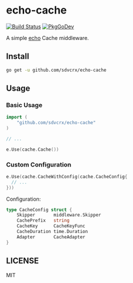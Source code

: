 # echo-cache

[![Build Status](https://github.com/sdvcrx/echo-cache/actions/workflows/go.yml/badge.svg)](https://github.com/sdvcrx/echo-cache/actions/workflows/go.yml)
[![PkgGoDev](https://pkg.go.dev/badge/github.com/sdvcrx/echo-cache)](https://pkg.go.dev/github.com/sdvcrx/echo-cache)

A simple [echo](https://echo.labstack.com/) Cache middleware.

## Install

```bash
go get -u github.com/sdvcrx/echo-cache
```

## Usage

### Basic Usage

```go
import (
    "github.com/sdvcrx/echo-cache"
)

// ...

e.Use(cache.Cache())
```

### Custom Configuration

```go
e.Use(cache.CacheWithConfig(cache.CacheConfig{
  // ...
}))
```

Configuration:

```go
type CacheConfig struct {
    Skipper       middleware.Skipper
    CachePrefix   string
    CacheKey      CacheKeyFunc
    CacheDuration time.Duration
    Adapter       CacheAdapter
}
```

## LICENSE

MIT
